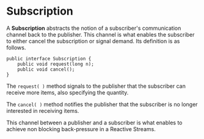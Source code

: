 # Subscription

A **Subscription** abstracts the notion of a subscriber's communication channel back to the publisher. This channel is what enables the subscriber to either cancel the subscription or signal demand.
Its definition is as follows.

```
public interface Subscription {
    public void request(long n);
    public void cancel();
}
```

The `request( )` method signals to the publisher that the subscriber can receive more items, also specifying the quantity.

The `cancel( )` method notifies the publisher that the subscriber is no longer interested in receiving items.

This channel between a publisher and a subscriber is what enables to achieve non blocking back-pressure in a Reactive Streams.
